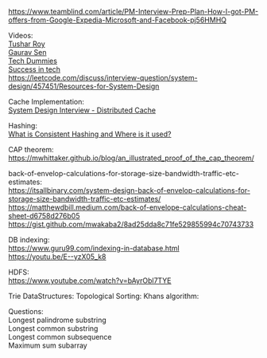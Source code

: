 https://www.teamblind.com/article/PM-Interview-Prep-Plan-How-I-got-PM-offers-from-Google-Expedia-Microsoft-and-Facebook-pj56HMHQ

Videos:  
[Tushar Roy](https://www.youtube.com/watch?v=UzLMhqg3_Wc&list=PLrmLmBdmIlps7GJJWW9I7N0P0rB0C3eY2)  
[Gaurav Sen](https://www.youtube.com/watch?v=quLrc3PbuIw&list=PLMCXHnjXnTnvo6alSjVkgxV-VH6EPyvoX)  
[Tech Dummies](https://www.youtube.com/watch?v=mhUQe4BKZXs&list=PLkQkbY7JNJuBoTemzQfjym0sqbOHt5fnV)  
[Success in tech](https://www.youtube.com/channel/UC-vYrOAmtrx9sBzJAf3x_xw)  
https://leetcode.com/discuss/interview-question/system-design/457451/Resources-for-System-Design  

Cache Implementation:   
[System Design Interview - Distributed Cache](https://www.youtube.com/watch?v=iuqZvajTOyA)

Hashing:  
[What is Consistent Hashing and Where is it used?](https://www.youtube.com/watch?v=zaRkONvyGr8)

CAP theorem:  
https://mwhittaker.github.io/blog/an_illustrated_proof_of_the_cap_theorem/

back-of-envelop-calculations-for-storage-size-bandwidth-traffic-etc-estimates:  
https://itsallbinary.com/system-design-back-of-envelop-calculations-for-storage-size-bandwidth-traffic-etc-estimates/  
https://matthewdbill.medium.com/back-of-envelope-calculations-cheat-sheet-d6758d276b05  
https://gist.github.com/mwakaba2/8ad25dda8c71fe529855994c70743733  

DB indexing:  
https://www.guru99.com/indexing-in-database.html  
https://youtu.be/E--yzX05_k8  


HDFS:  
https://www.youtube.com/watch?v=bAyrObl7TYE  

Trie DataStructures:
Topological Sorting:
Khans algorithm:


Questions:  
Longest palindrome substring  
Longest common substring  
Longest common subsequence  
Maximum sum subarray  
